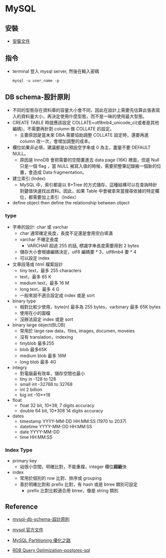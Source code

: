 # MySQL

## 安裝

- [安裝文件](https://github.com/machineCYC/EnvironmentSetting/blob/master/Database/MySQL/INSTALL.md)

## 指令

- terminal 登入 mysql server, 然後在輸入密碼
    ```
    mysql -u user_name -p
    ```

## DB schema-設計原則

- 不同的型態存在資料庫的容量大小會不同，因此在設計上需要先估算此張表寫入的資料量大小，再決定使用什麼型態，而不是一昧的使用最大型態。
- CREATE TABLE 時就應該設定 COLLATE=utf8mb4_unicode_ci(或者是其他編碼)，不需要再針對 column 做 COLLATE 的設定。
    - 主要原因是當未來 DBA 需要協助調整 COLLATE 設定時，還要再進 column 改一次，會增加調整的成本。
- 欄位如果非必填，建議都是以預設空字串或 0 為主，盡量不要 DEFAULT NULL。
    - 原因是 InnoDB 會把需要的空間畫進去 data page (16K) 裡面，但是 Null 只是一個 flag ，當 NULL 被寫入值的時候，需要把整筆記錄搬一個新的位置，會造成 Data fragmentation。
- 建立索引 (Index)
    - MySQL 中，索引都是以 B+Tree 的方式儲存，這種結構可以在查詢時針對鍵值快速找出資料。因此，如果 Table 中會被拿來當搜尋依據的特定欄位，都需要加上索引（Index）
- define object then define the relationship between object


### type

- 字串的設計: char 或 varchar
    - char 通常確定長度，長度不足還是會用空白填滿
    - varchar 不確定長度
        - VARCHAR 超過 255 的話, 標識字串長度需要用到 2 bytes
    - 儲存大小會根據編碼決定，utf8 編碼要 * 3，utf8mb4 要 * 4
    - 可以設定 index
- 文章段落或 html 檔案設計
    - tiny text，最多 255 characters
    - text，最多 65 K
    - medium text，最多 16 M
    - long text，最多 4 G
    - 一般來說不適合設定成 index 或是 sort
- binary type
    - 相對比較少使用，byte(n) 最多為 255 bytes，varbinary 最多 65K bytes
    - 使用在小的圖檔
    - 沒辦法設定 index 或是 sort
- binary large object(BLOB)
    - 常用於 large raw data，files, images, documen, moveies
    - 沒有 translation，indexing
    - tinyblob 最多255
    - blob 最多65K
    - medium blob 最多 16M
    - long blob 最多 4G
- integry
    - 對電腦最有效率，儲存空間也最小
    - tiny in -128 to 128
    - small int -32768 to 32768
    - int 2 billion
    - big int -10**18
- float
    - float 32 bit, 10*38, 7 digits accuracy
    - double 64 bit, 10*308 14 digits accuracy
- dates
    - timestamp YYYY-MM-DD HH:MM:SS (1970 to 2037)
    - datetime YYYY-MM-DD HH:MM:SS
    - date YYYY-MM-DD
    - time HH:MM:SS

### Index Type

- primary key
    - 站很小空間，明確比對，不能重複，integer 欄位**超級**快
- index
    - 常用於個別的 row 比對、排序或 grouping
    - 善於明確比對和 prefix 比對，有 hash 或是 btree 類別可設定
        - prefix 比對比較適合用 btree，像是 string 類別

## Reference

- [mysql-db-schema-設計原則](https://blog.johnsonlu.org/mysql-db-schema-%E8%A8%AD%E8%A8%88%E5%8E%9F%E5%89%87/)

- [mysql 官方文件](https://dev.mysql.com/doc/)

- [MySQL Partitioning 優化之路](https://medium.com/17live-tech/mysql-partitioning-%E5%84%AA%E5%8C%96%E4%B9%8B%E8%B7%AF-fd8e8480789b)

- [RDB Query Optimization-postgres-sql](https://blog.douenergy.com/what-is-the-postgres-sql-game-plan-i/)